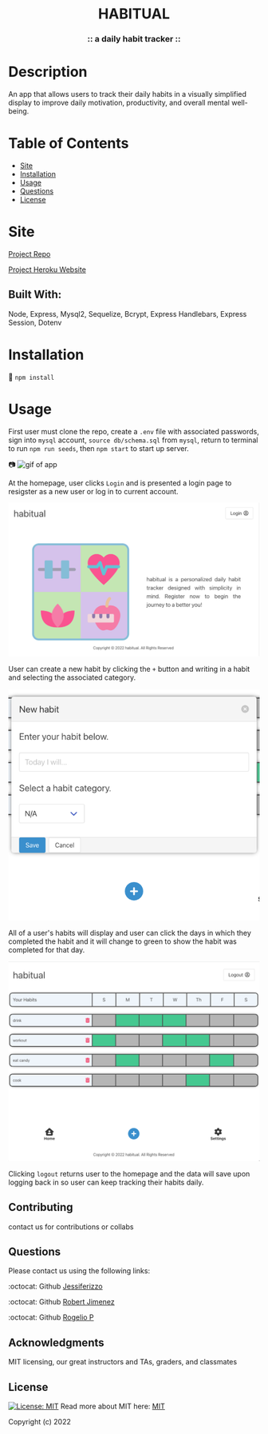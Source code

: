 <h1 align="center"> HABITUAL</h1>  
  
<h3 align="center">:: a daily habit tracker :: </h3>

  # Description
  An app that allows users to track their daily habits in a visually simplified display to improve daily motivation, productivity, and overall mental well-being.

  
  # Table of Contents
  * [Site](#site)
  * [Installation](#installation)
  * [Usage](#usage)
  * [Questions](#questions)
  * [License](#license)
  
  # Site 
  [Project Repo](https://github.com/RJimenezTech/habit-tracker.git)

  [Project Heroku Website](https://habitualtracker.herokuapp.com/)

  ## Built With:
  Node, Express, Mysql2, Sequelize, Bcrypt, Express Handlebars, Express Session, Dotenv
  
  # Installation
  💾 
  `npm install`
  
  # Usage
  First user must clone the repo, create a `.env` file with associated passwords, sign into `mysql` account, `source db/schema.sql` from `mysql`, return to terminal to run `npm run seeds`, then `npm start` to start up server. 

   📷 
   ![gif of app](./public/images/habitual%20_%20Habit%20Tracker.gif)
  
  At the homepage, user clicks `Login` and is presented a login page to resigster as a new user or log in to current account. 
  
  ![homepage](./public/images/homepage.png)


  User can create a new habit by clicking the `+` button and writing in a habit and selecting the associated category.

  ![habitpage](./public/images/addhabit.png)

  All of a user's habits will display and user can click the days in which they completed the habit and it will change to green to show the habit was completed for that day. 

  ![weekdisplay](./public/images/weekpage.png)

  Clicking `logout` returns user to the homepage and the data will save upon logging back in so user can keep tracking their habits daily.

  ## Contributing
  contact us for contributions or collabs
  

  ## Questions
  Please contact us using the following links:

  :octocat: Github [Jessiferizzo](https://github.com/jessiferizzo) 

  :octocat: Github [Robert Jimenez](https://github.com/RJimenezTech)

  :octocat: Github [Rogelio P](https://github.com/realnifty)
  

  ## Acknowledgments
 MIT licensing, our great instructors and TAs, graders, and classmates

  ## License
  [![License: MIT](https://img.shields.io/badge/License-MIT-green.svg)](https://opensource.org/licenses/MIT)
  Read more about MIT here:
  [MIT](https://opensource.org/licenses/MIT)

  Copyright (c) 2022 
